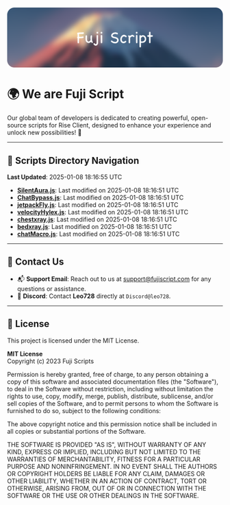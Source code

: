 ![Banner](.github/b.webp)

# 🌍 **We are Fuji Script**

Our global team of developers is dedicated to creating powerful, open-source scripts for Rise Client, designed to enhance your experience and unlock new possibilities! 🌟

---
<!-- SCRIPTS_NAVIGATION_START -->
## 📂 **Scripts Directory Navigation**

**Last Updated**: 2025-01-08 18:16:55 UTC

- **[SilentAura.js](scripts/SilentAura.js)**: Last modified on 2025-01-08 18:16:51 UTC
- **[ChatBypass.js](scripts/ChatBypass.js)**: Last modified on 2025-01-08 18:16:51 UTC
- **[jetpackFly.js](scripts/jetpackFly.js)**: Last modified on 2025-01-08 18:16:51 UTC
- **[velocityHylex.js](scripts/velocityHylex.js)**: Last modified on 2025-01-08 18:16:51 UTC
- **[chestxray.js](scripts/chestxray.js)**: Last modified on 2025-01-08 18:16:51 UTC
- **[bedxray.js](scripts/bedxray.js)**: Last modified on 2025-01-08 18:16:51 UTC
- **[chatMacro.js](scripts/chatMacro.js)**: Last modified on 2025-01-08 18:16:51 UTC

<!-- SCRIPTS_NAVIGATION_END -->

---

## 💬 **Contact Us**  
- 📬 **Support Email**: Reach out to us at [support@fujiscript.com](mailto:support@fujiscript.com) for any questions or assistance.  
- 💬 **Discord**: Contact **Leo728** directly at `Discord@leo728`.

---

## 📜 **License**

This project is licensed under the MIT License.  

**MIT License**  
Copyright (c) 2023 Fuji Scripts  

Permission is hereby granted, free of charge, to any person obtaining a copy of this software and associated documentation files (the "Software"), to deal in the Software without restriction, including without limitation the rights to use, copy, modify, merge, publish, distribute, sublicense, and/or sell copies of the Software, and to permit persons to whom the Software is furnished to do so, subject to the following conditions:  

The above copyright notice and this permission notice shall be included in all copies or substantial portions of the Software.  

THE SOFTWARE IS PROVIDED "AS IS", WITHOUT WARRANTY OF ANY KIND, EXPRESS OR IMPLIED, INCLUDING BUT NOT LIMITED TO THE WARRANTIES OF MERCHANTABILITY, FITNESS FOR A PARTICULAR PURPOSE AND NONINFRINGEMENT. IN NO EVENT SHALL THE AUTHORS OR COPYRIGHT HOLDERS BE LIABLE FOR ANY CLAIM, DAMAGES OR OTHER LIABILITY, WHETHER IN AN ACTION OF CONTRACT, TORT OR OTHERWISE, ARISING FROM, OUT OF OR IN CONNECTION WITH THE SOFTWARE OR THE USE OR OTHER DEALINGS IN THE SOFTWARE.  
